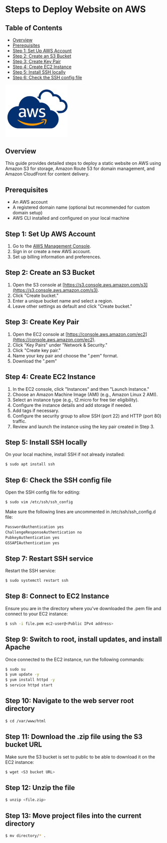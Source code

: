 # Steps to Deploy Website on AWS


## Table of Contents

- [Overview](#overview)
- [Prerequisites](#prerequisites)
- [Step 1: Set Up AWS Account](#step-1-set-up-aws-account)
- [Step 2: Create an S3 Bucket](#step-2-create-an-s3-bucket)
- [Step 3: Create Key Pair](#step-3-create-key-pair)
- [Step 4: Create EC2 Instance](#step-4-create-ec2-instance)
- [Step 5: Install SSH locally](#step-5-install-ssh-locally)
- [Step 6: Check the SSH config file](#step-6-check-the-ssh-config-file)



<img src="../Images/AWS-Logo-PNG-Images.png" alt="AWS Logo" width="200" />

## Overview

This guide provides detailed steps to deploy a static website on AWS using Amazon S3 for storage, Amazon Route 53 for domain management, and Amazon CloudFront for content delivery.

## Prerequisites

- An AWS account
- A registered domain name (optional but recommended for custom domain setup)
- AWS CLI installed and configured on your local machine

## Step 1: Set Up AWS Account

1. Go to the [AWS Management Console](https://aws.amazon.com/console/).
2. Sign in or create a new AWS account.
3. Set up billing information and preferences.

## Step 2: Create an S3 Bucket

1. Open the S3 console at [https://s3.console.aws.amazon.com/s3](https://s3.console.aws.amazon.com/s3).
2. Click "Create bucket."
3. Enter a unique bucket name and select a region.
4. Leave other settings as default and click "Create bucket."

## Step 3: Create Key Pair

1. Open the EC2 console at [https://console.aws.amazon.com/ec2](https://console.aws.amazon.com/ec2).
2. Click "Key Pairs" under "Network & Security."
3. Click "Create key pair."
4. Name your key pair and choose the ".pem" format.
5. Download the ".pem"


## Step 4: Create EC2 Instance

1. In the EC2 console, click "Instances" and then "Launch Instance."
2. Choose an Amazon Machine Image (AMI) (e.g., Amazon Linux 2 AMI).
3. Select an instance type (e.g., t2.micro for free tier eligibility).
4. Configure the instance details and add storage if needed.
5. Add tags if necessary.
6. Configure the security group to allow SSH (port 22) and HTTP (port 80) traffic.
7. Review and launch the instance using the key pair created in Step 3.

## Step 5: Install SSH locally

On your local machine, install SSH if not already installed:

```bash
$ sudo apt install ssh
```

## Step 6: Check the SSH config file

Open the SSH config file for editing:

```bash
$ sudo vim /etc/ssh/ssh_config

```

Make sure the following lines are uncommented in /etc/ssh/ssh_config.d file:

```bash
PasswordAuthentication yes
ChallengeResponseAuthentication no
PubkeyAuthentication yes
GSSAPIAuthentication yes

```

## Step 7: Restart SSH service

Restart the SSH service:

```bash
$ sudo systemctl restart ssh
```

## Step 8: Connect to EC2 Instance

Ensure you are in the directory where you've downloaded the .pem file and connect to your EC2 instance:

```bash
$ ssh -i file.pem ec2-user@<Public IPv4 address>
```

## Step 9: Switch to root, install updates, and install Apache

Once connected to the EC2 instance, run the following commands:

```bash
$ sudo su
$ yum update -y
$ yum install httpd -y
$ service httpd start
```

## Step 10: Navigate to the web server root directory

```bash
$ cd /var/www/html
```

## Step 11: Download the .zip file using the S3 bucket URL

Make sure the S3 bucket is set to public to be able to download it on the EC2 instance:

```bash
$ wget <S3 bucket URL>
```

## Step 12: Unzip the file

```bash
$ unzip <file.zip>
```


## Step 13: Move project files into the current directory

```bash
$ mv directory/* .
```




